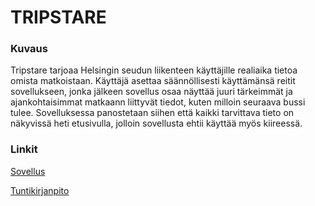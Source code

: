 # TRIPSTARE

### Kuvaus
Tripstare tarjoaa Helsingin seudun liikenteen käyttäjille realiaika tietoa omista matkoistaan. Käyttäjä asettaa säännöllisesti käyttämänsä reitit sovellukseen, jonka jälkeen sovellus osaa näyttää juuri tärkeimmät ja ajankohtaisimmat matkaann liittyvät tiedot, kuten milloin seuraava bussi tulee. Sovelluksessa panostetaan siihen että kaikki tarvittava tieto on näkyvissä heti etusivulla, jolloin sovellusta ehtii käyttää myös kiireessä.

### Linkit
[Sovellus](https://tripstare.herokuapp.com/)

[Tuntikirjanpito](https://docs.google.com/spreadsheets/d/1jDFr-9H4ntko55PDcn9fuxuNxkbz-8J2Le3PAzoEF_g/edit?usp=sharing)
